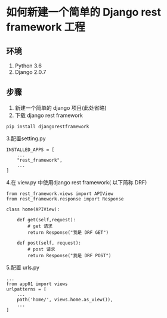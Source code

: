# 如何新建一个简单的 Django rest framework 工程

## 环境
1. Python 3.6
2. Django 2.0.7

## 步骤
1. 新建一个简单的 django 项目(此处省略)
2. 下载 django rest framework

```
pip install djangorestframework
```
3.配置setting.py

```
INSTALLED_APPS = [
    ...
    "rest_framework",
    ...
]
```
4.在 view.py 中使用django rest framework( 以下简称 DRF)

```
from rest_framework.views import APIView
from rest_framework.response import Response

class home(APIView):
    
    def get(self,request):
        # get 请求
        return Response("我是 DRF GET")

    def post(self, request):
        # post 请求
        return Response("我是 DRF POST")
```
5.配置 urls.py

```
...
from app01 import views
urlpatterns = [
    ...
    path('home/', views.home.as_view()),
    ...
]
```







